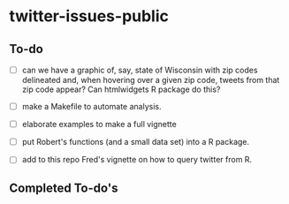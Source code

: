 # twitter-issues-public

## To-do

- [ ] can we have a graphic of, say, state of Wisconsin with zip codes delineated and, when hovering over a given zip code, tweets from that zip code appear? Can htmlwidgets R package do this?

- [ ] make a Makefile to automate analysis.
- [ ] elaborate examples to make a full vignette
- [ ] put Robert's functions (and a small data set) into a R package. 
- [ ] add to this repo Fred's vignette on how to query twitter from R. 


## Completed To-do's


